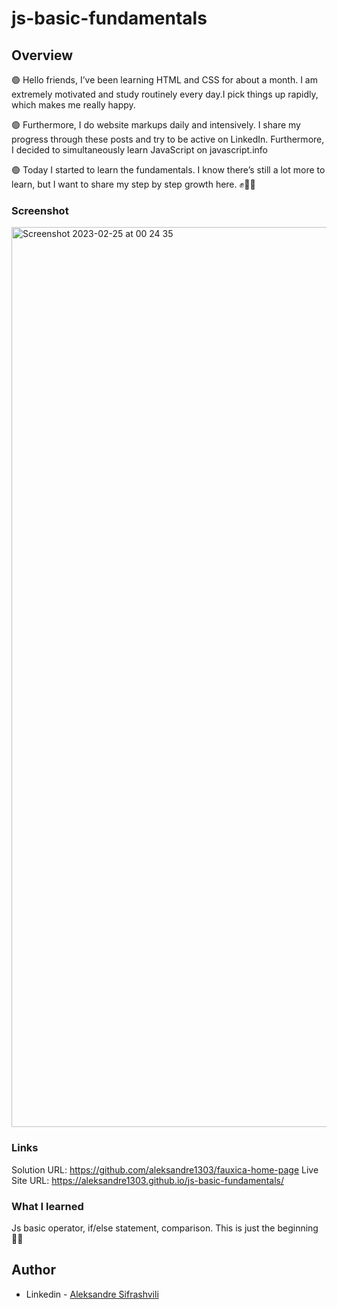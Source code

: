 # js-basic-fundamentals


## Overview

🟢 Hello friends, I’ve been learning HTML and CSS for about a month.
 I am extremely motivated and study routinely every day.I pick things up rapidly, 
 which makes me really happy.

🟢 Furthermore, I do website markups daily and intensively. 
 I share my progress through these posts and try to be active on LinkedIn.
 Furthermore, I decided to simultaneously learn JavaScript on javascript.info

🟢 Today I started to learn the fundamentals.
 I know there’s still a lot more to learn,
 but I want to share my step by step growth here. ✊🚀🚀


### Screenshot

<img width="1440" alt="Screenshot 2023-02-25 at 00 24 35" src="https://user-images.githubusercontent.com/67371847/221284574-2ef507fb-7787-4592-94b1-90dfad6da9c0.png">


### Links

Solution URL:  https://github.com/aleksandre1303/fauxica-home-page
Live Site URL: https://aleksandre1303.github.io/js-basic-fundamentals/


### What I learned

Js basic operator, if/else statement, comparison.
This is just the beginning 🚀🚀


## Author

- Linkedin - [Aleksandre Sifrashvili](https://www.linkedin.com/in/aleksandre-sifrashvili-3673a2214/)
